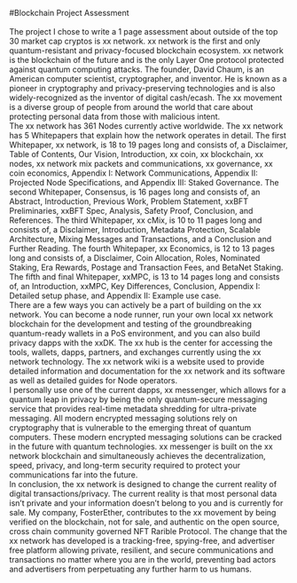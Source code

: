 #Blockchain Project Assessment <br><br>
	The project I chose to write a 1 page assessment about outside of the top 30 market cap cryptos is xx network. xx network is the first and only quantum-resistant and privacy-focused blockchain ecosystem. xx network is the blockchain of the future and is the only Layer One protocol protected against quantum computing attacks. The founder, David Chaum, is an American computer scientist, cryptographer, and inventor. He is known as a pioneer in cryptography and privacy-preserving technologies and is also widely-recognized as the inventor of digital cash/ecash. The xx movement is a diverse group of people from around the world that care about protecting personal data from those with malicious intent. <br>
	The xx network has 361 Nodes currently active worldwide. The xx network has 5 Whitepapers that explain how the network operates in detail. The first Whitepaper, xx network, is 18 to 19 pages long and consists of, a Disclaimer, Table of Contents, Our Vision, Introduction, xx coin, xx blockchain, xx nodes, xx network mix packets and communications, xx governance, xx coin economics, Appendix I: Network Communications, Appendix II: Projected Node Specifications, and Appendix III: Staked Governance. The second Whitepaper, Consensus, is 16 pages long and consists of, an Abstract, Introduction, Previous Work, Problem Statement, xxBFT Preliminaries, xxBFT Spec, Analysis, Safety Proof, Conclusion, and References. The third Whitepaper, xx cMix, is 10 to 11 pages long and consists of, a Disclaimer, Introduction, Metadata Protection, Scalable Architecture, Mixing Messages and Transactions, and a Conclusion and Further Reading. The fourth Whitepaper, xx Economics, is 12 to 13 pages long and consists of, a Disclaimer, Coin Allocation, Roles, Nominated Staking, Era Rewards, Postage and Transaction Fees, and BetaNet Staking. The fifth and final Whitepaper, xxMPC, is 13 to 14 pages long and consists of, an Introduction, xxMPC, Key Differences, Conclusion, Appendix I: Detailed setup phase, and Appendix II: Example use case.<br>
	There are a few ways you can actively be a part of building on the xx network. You can become a node runner, run your own local xx network blockchain for the development and testing of the groundbreaking quantum-ready wallets in a PoS environment, and you can also build privacy dapps with the xxDK. The xx hub is the center for accessing the tools, wallets, dapps, partners, and exchanges currently using the xx network technology. The xx network wiki is a website used to provide detailed information and documentation for the xx network and its software as well as detailed guides for Node operators. <br>
	I personally use one of the current dapps, xx messenger, which allows for a quantum leap in privacy by being the only quantum-secure messaging service that provides real-time metadata shredding for ultra-private messaging. All modern encrypted messaging solutions rely on cryptography that is vulnerable to the emerging threat of quantum computers. These modern encrypted messaging solutions can be cracked in the future with quantum technologies. xx messenger is built on the xx network blockchain and simultaneously achieves the decentralization, speed, privacy, and long-term security required to protect your communications far into the future. <br>
	In conclusion, the xx network is designed to change the current reality of digital transactions/privacy. The current reality is that most personal data isn’t private and your information doesn’t belong to you and is currently for sale. My company, FosterEther, contributes to the xx movement by being verified on the blockchain, not for sale, and authentic on the open source, cross chain community governed NFT Rarible Protocol. The change that the xx network has developed is a tracking-free, spying-free, and advertiser free platform allowing private, resilient, and secure communications and transactions no matter where you are in the world, preventing bad actors and advertisers from perpetuating any further harm to us humans.
